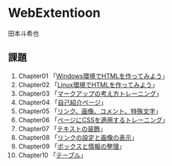 # WebExtentioon
田本斗希也

## 課題
1. Chapter01 「[Windows環境でHTMLを作ってみよう](chapter01/ch01-firsthtml-win.html)」
2. Chapter02 「[Linux環境でHTMLを作ってみよう](chapter02/ch02-firsthtml-linux.html)」
3. Chapter03 「[マークアップの考え方トレーニング](chapter03/ch03-markuptag1.html)」
4. Chapter04 「[自己紹介ページ](chapter04/ch04-markuptag1.html)」
5. Chapter05 「[リンク、画像、コメント、特殊文字](chapter05/ch05-markuptag2.html)」
6. Chapter06 「[ページにCSSを適用するトレーニング](chapter06/index.html)」
7. Chapter07 「[テキストの装飾](chapter07/ch07-fontsytle.html)」
8. Chapter08 「[リンクの設定と画像の表示](chapter08/ch08-linkimg.html)」
9. Chapter09 「[ボックスと情報の整理](chapter09/ch09-boxcss.html)」
10. Chapter10 「[テーブル](chapter10/ch10-table.html)」











